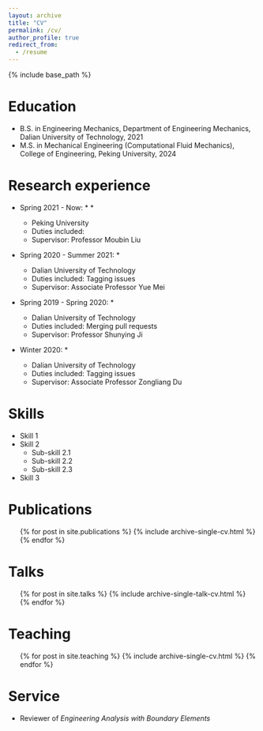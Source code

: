 ```yaml
---
layout: archive
title: "CV"
permalink: /cv/
author_profile: true
redirect_from:
  - /resume
---
```


{% include base_path %}

Education
======
* B.S. in Engineering Mechanics, Department of Engineering Mechanics, Dalian University of Technology, 2021
* M.S. in Mechanical Engineering (Computational Fluid Mechanics), College of Engineering, Peking University, 2024


Research experience
======
* Spring 2021 - Now:
  * 
  * 
  * Peking University
  * Duties included: 
  * Supervisor: Professor Moubin Liu

* Spring 2020 - Summer 2021:
  * 
  * Dalian University of Technology
  * Duties included: Tagging issues
  * Supervisor: Associate Professor Yue Mei

* Spring 2019 - Spring 2020:
  * 
  * Dalian University of Technology
  * Duties included: Merging pull requests
  * Supervisor: Professor Shunying Ji

* Winter 2020: 
  * 
  * Dalian University of Technology
  * Duties included: Tagging issues
  * Supervisor: Associate Professor Zongliang Du

Skills
======
* Skill 1
* Skill 2
  * Sub-skill 2.1
  * Sub-skill 2.2
  * Sub-skill 2.3
* Skill 3

Publications
======
  <ul>{% for post in site.publications %}
    {% include archive-single-cv.html %}
  {% endfor %}</ul>
  
Talks
======
  <ul>{% for post in site.talks %}
    {% include archive-single-talk-cv.html %}
  {% endfor %}</ul>
  
Teaching
======
  <ul>{% for post in site.teaching %}
    {% include archive-single-cv.html %}
  {% endfor %}</ul>
  
Service
======
* Reviewer of *Engineering Analysis with Boundary Elements*
